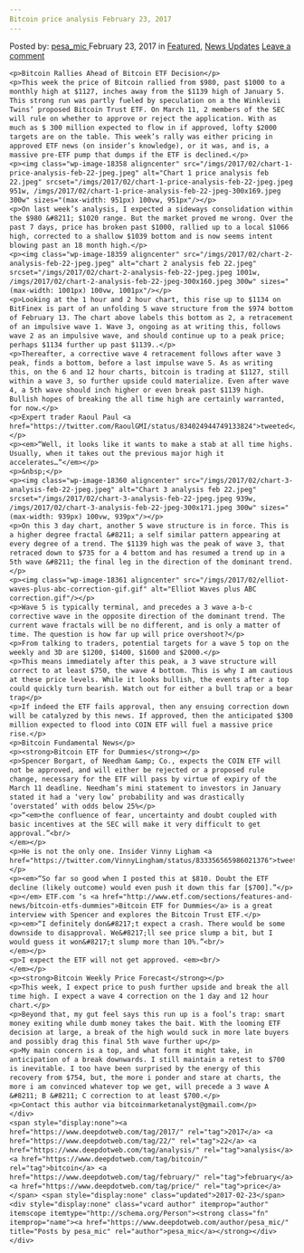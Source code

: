 ```yaml
---
Bitcoin price analysis February 23, 2017
---
```

<article class="post-listing post-18357 post type-post status-publish format-standard has-post-thumbnail hentry  tag-3676 tag-2700 tag-analysis tag-bitcoin tag-february tag-price">
    <div class="post-inner">
        <span>Posted by: <a href="https://www.deepdotweb.com/author/pesa_mic/" title="">pesa_mic </a></span>
    <span>February 23, 2017</span>
    <span>in <a href="https://www.deepdotweb.com/category/deepdot-news/" rel="category tag">Featured</a>, <a href="https://www.deepdotweb.com/category/news-updates/" rel="category tag">News Updates</a></span>
    <span><a href="https://www.deepdotweb.com/2017/02/23/bitcoin-price-analysis-february-23-2017/#respond">Leave a comment</a></span>
    </p>
    <div class="clear"></div>
    
    <p>Bitcoin Rallies Ahead of Bitcoin ETF Decision</p>
    <p>This week the price of Bitcoin rallied from $980, past $1000 to a monthly high at $1127, inches away from the $1139 high of January 5. This strong run was partly fueled by speculation on a the Winklevii Twins’ proposed Bitcoin Trust ETF. On March 11, 2 members of the SEC will rule on whether to approve or reject the application. With as much as $ 300 million expected to flow in if approved, lofty $2000 targets are on the table. This week’s rally was either pricing in approved ETF news (on insider’s knowledge), or it was, and is, a massive pre-ETF pump that dumps if the ETF is declined.</p>
    <p><img class="wp-image-18358 aligncenter" src="/imgs/2017/02/chart-1-price-analysis-feb-22-jpeg.jpeg" alt="Chart 1 price analysis feb 22.jpeg" srcset="/imgs/2017/02/chart-1-price-analysis-feb-22-jpeg.jpeg 951w, /imgs/2017/02/chart-1-price-analysis-feb-22-jpeg-300x169.jpeg 300w" sizes="(max-width: 951px) 100vw, 951px"/></p>
    <p>On last week’s analysis, I expected a sideways consolidation within the $980 &#8211; $1020 range. But the market proved me wrong. Over the past 7 days, price has broken past $1000, rallied up to a local $1066 high, corrected to a shallow $1039 bottom and is now seems intent blowing past an 18 month high.</p>
    <p><img class="wp-image-18359 aligncenter" src="/imgs/2017/02/chart-2-analysis-feb-22-jpeg.jpeg" alt="chart 2 analysis feb 22.jpeg" srcset="/imgs/2017/02/chart-2-analysis-feb-22-jpeg.jpeg 1001w, /imgs/2017/02/chart-2-analysis-feb-22-jpeg-300x160.jpeg 300w" sizes="(max-width: 1001px) 100vw, 1001px"/></p>
    <p>Looking at the 1 hour and 2 hour chart, this rise up to $1134 on BitFinex is part of an unfolding 5 wave structure from the $974 bottom of February 13. The chart above labels this bottom as 2, a retracement of an impulsive wave 1. Wave 3, ongoing as at writing this, follows wave 2 as an impulsive wave, and should continue up to a peak price; perhaps $1134 further up past $1139..</p>
    <p>Thereafter, a corrective wave 4 retracement follows after wave 3 peak, finds a bottom, before a last impulse wave 5. As as writing this, on the 6 and 12 hour charts, bitcoin is trading at $1127, still within a wave 3, so further upside could materialize. Even after wave 4, a 5th wave should inch higher or even break past $1139 high. Bullish hopes of breaking the all time high are certainly warranted, for now.</p>
    <p>Expert trader Raoul Paul <a href="https://twitter.com/RaoulGMI/status/834024944749133824">tweeted</a></p>
    <p><em>“Well, it looks like it wants to make a stab at all time highs. Usually, when it takes out the previous major high it accelerates…”</em></p>
    <p>&nbsp;</p>
    <p><img class="wp-image-18360 aligncenter" src="/imgs/2017/02/chart-3-analysis-feb-22-jpeg.jpeg" alt="Chart 3 analysis feb 22.jpeg" srcset="/imgs/2017/02/chart-3-analysis-feb-22-jpeg.jpeg 939w, /imgs/2017/02/chart-3-analysis-feb-22-jpeg-300x171.jpeg 300w" sizes="(max-width: 939px) 100vw, 939px"/></p>
    <p>On this 3 day chart, another 5 wave structure is in force. This is a higher degree fractal &#8211; a self similar pattern appearing at every degree of a trend. The $1139 high was the peak of wave 3, that retraced down to $735 for a 4 bottom and has resumed a trend up in a 5th wave &#8211; the final leg in the direction of the dominant trend.</p>
    <p><img class="wp-image-18361 aligncenter" src="/imgs/2017/02/elliot-waves-plus-abc-correction-gif.gif" alt="Elliot Waves plus ABC correction.gif"/></p>
    <p>Wave 5 is typically terminal, and precedes a 3 wave a-b-c corrective wave in the opposite direction of the dominant trend. The current wave fractals will be no different, and is only a matter of time. The question is how far up will price overshoot?</p>
    <p>From talking to traders, potential targets for a wave 5 top on the weekly and 3D are $1200, $1400, $1600 and $2000.</p>
    <p>This means immediately after this peak, a 3 wave structure will correct to at least $750, the wave 4 bottom. This is why I am cautious at these price levels. While it looks bullish, the events after a top could quickly turn bearish. Watch out for either a bull trap or a bear trap</p>
    <p>If indeed the ETF fails approval, then any ensuing correction down will be catalyzed by this news. If approved, then the anticipated $300 million expected to flood into COIN ETF will fuel a massive price rise.</p>
    <p>Bitcoin Fundamental News</p>
    <p><strong>Bitcoin ETF for Dummies</strong></p>
    <p>Spencer Borgart, of Needham &amp; Co., expects the COIN ETF will not be approved, and will either be rejected or a proposed rule change, necessary for the ETF will pass by virtue of expiry of the March 11 deadline. Needham’s mini statement to investors in January stated it had a ‘very low’ probability and was drastically ‘overstated’ with odds below 25%</p>
    <p>“<em>the confluence of fear, uncertainty and doubt coupled with basic incentives at the SEC will make it very difficult to get approval.”<br/>
    </em></p>
    <p>He is not the only one. Insider Vinny Ligham <a href="https://twitter.com/VinnyLingham/status/833356565986021376">tweeted</a></p>
    <p><em>“So far so good when I posted this at $810. Doubt the ETF decline (likely outcome) would even push it down this far [$700].”</p>
    <p></em> ETF.com ‘s <a href="http://www.etf.com/sections/features-and-news/bitcoin-etfs-dummies">Bitcoin ETF for Dummies</a> is a great interview with Spencer and explores the Bitcoin Trust ETF.</p>
    <p><em>“I definitely don&#8217;t expect a crash. There would be some downside to disapproval. We&#8217;ll see price slump a bit, but I would guess it won&#8217;t slump more than 10%.”<br/>
    </em></p>
    <p>I expect the ETF will not get approved. <em><br/>
    </em></p>
    <p><strong>Bitcoin Weekly Price Forecast</strong></p>
    <p>This week, I expect price to push further upside and break the all time high. I expect a wave 4 correction on the 1 day and 12 hour chart.</p>
    <p>Beyond that, my gut feel says this run up is a fool’s trap: smart money exiting while dumb money takes the bait. With the looming ETF decision at large, a break of the high would suck in more late buyers and possibly drag this final 5th wave further up</p>
    <p>My main concern is a top, and what form it might take, in anticipation of a break downwards. I still maintain a retest to $700 is inevitable. I too have been surprised by the energy of this recovery from $754, but, the more i ponder and stare at charts, the more i am convinced whatever top we get, will precede a 3 wave A &#8211; B &#8211; C correction to at least $700.</p>
    <p>Contact this author via bitcoinmarketanalyst@gmail.com</p>
    </div>
    <span style="display:none"><a href="https://www.deepdotweb.com/tag/2017/" rel="tag">2017</a> <a href="https://www.deepdotweb.com/tag/22/" rel="tag">22</a> <a href="https://www.deepdotweb.com/tag/analysis/" rel="tag">analysis</a> <a href="https://www.deepdotweb.com/tag/bitcoin/" rel="tag">bitcoin</a> <a href="https://www.deepdotweb.com/tag/february/" rel="tag">february</a> <a href="https://www.deepdotweb.com/tag/price/" rel="tag">price</a></span> <span style="display:none" class="updated">2017-02-23</span>
    <div style="display:none" class="vcard author" itemprop="author" itemscope itemtype="http://schema.org/Person"><strong class="fn" itemprop="name"><a href="https://www.deepdotweb.com/author/pesa_mic/" title="Posts by pesa_mic" rel="author">pesa_mic</a></strong></div>
    </div>
</article>

